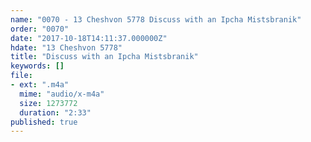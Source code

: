 ```yaml
---
name: "0070 - 13 Cheshvon 5778 Discuss with an Ipcha Mistsbranik"
order: "0070"
date: "2017-10-18T14:11:37.000000Z"
hdate: "13 Cheshvon 5778"
title: "Discuss with an Ipcha Mistsbranik"
keywords: []
file:
- ext: ".m4a"
  mime: "audio/x-m4a"
  size: 1273772
  duration: "2:33"
published: true
---
```


